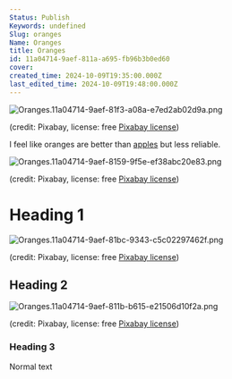 ```yaml
---
Status: Publish
Keywords: undefined
Slug: oranges
Name: Oranges
title: Oranges
id: 11a04714-9aef-811a-a695-fb96b3b0ed60
cover: 
created_time: 2024-10-09T19:35:00.000Z
last_edited_time: 2024-10-09T19:48:00.000Z
---
```




![Oranges.11a04714-9aef-81f3-a08a-e7ed2ab02d9a.png](assets/Oranges.11a04714-9aef-81f3-a08a-e7ed2ab02d9a.png)


(credit: Pixabay, license: free [Pixabay license](https://pixabay.com/service/license/))


I feel like oranges are better than [apples](/Notion%20Downloader%20Sample/Database/Apples%20are%20good) but less reliable.


![Oranges.11a04714-9aef-8159-9f5e-ef38abc20e83.png](assets/Oranges.11a04714-9aef-8159-9f5e-ef38abc20e83.png)


(credit: Pixabay, license: free [Pixabay license](https://pixabay.com/service/license/))


# Heading 1


![Oranges.11a04714-9aef-81bc-9343-c5c02297462f.png](assets/Oranges.11a04714-9aef-81bc-9343-c5c02297462f.png)


(credit: Pixabay, license: free [Pixabay license](https://pixabay.com/service/license/))


## Heading 2


![Oranges.11a04714-9aef-811b-b615-e21506d10f2a.png](assets/Oranges.11a04714-9aef-811b-b615-e21506d10f2a.png)


(credit: Pixabay, license: free [Pixabay license](https://pixabay.com/service/license/))


### Heading 3


Normal text

